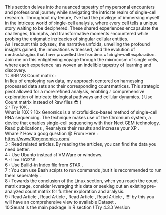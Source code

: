 This section delves into the nuanced tapestry of my personal encounters and professional journey while navigating the intricate realm of single-cell research.
Throughout my tenure, I've had the privilege of immersing myself in the intricate world of single-cell analysis, where every cell tells a unique story waiting to be deciphered. These shared experiences encapsulate the challenges, triumphs, and transformative moments encountered while probing the enigmatic intricacies of singular cellular entities. </Br>
As I recount this odyssey, the narrative unfolds, unveiling the profound insights gained, the innovations witnessed, and the evolution of methodologies that have propelled the frontiers of single-cell exploration. Join me on this enlightening voyage through the microcosm of single cells, where each experience has woven an indelible tapestry of learning and discovery.</Br>
1 : SRR VS Count matrix :</Br>
  In lieu of employing raw data, my approach centered on harnessing processed data sets and their corresponding count matrices. This strategic pivot allowed for a more refined analysis, enabling a comprehensive exploration of intricate biological pathways and cellular dynamics. ( Use Count matrix instead of Raw files 😎 ) </Br>
2 : Try 10X . </Br>
  What is 10X ? 10x Genomics is a microfluidics-based method of single-cell RNA sequencing. The technique makes use of the Chromium system, a device that enables single-cell sequencing with their Next GEM technology.</Br>
Read publications , Reanalyze their results and increase your XP . </Br>Whare ? How a goog question 😎 From Here : https://www.10xgenomics.com/</Br>
3 : Read related articles. By reading the articles, you can find the data you need better.</Br>
4 : Use Ubunto instead of VMWare or windows.</Br>
5 : Use HGR38</Br>
6 : Use Bulild-in Index file from STAR . </Br>
7 : You can use Bash scripts to run commands ,but it is recommended to run them seperately . </Br>
8 : Towards the conclusion of the Linux section, when you reach the count matrix stage, consider leveraging this data or seeking out an existing pre-analyzed count matrix for further exploration and analysis.</Br>
9 : Read Article , Read Article , Read Article , Read Article , !!!! by this you will have an comprehensive  view to available Dataset .</Br>
10:Seurat is the main package in R section ! Try 4.3.0 Version </Br>

